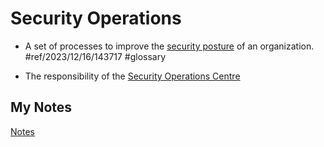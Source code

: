 # Security Operations
- A set of processes to improve the [security posture](security-posture.md) of an organization. #ref/2023/12/16/143717 #glossary

- The responsibility of the [Security Operations Centre](security-operations-centre.md)
## My Notes
[Notes](mynotes/security-operations-notes.md)

